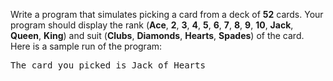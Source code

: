 Write a program that simulates picking a card from a deck of **52** cards. Your program should display the rank (**Ace**, **2**, **3**, **4**, **5**, **6**, **7**, **8**, **9**, **10**, **Jack**, **Queen**, **King**) and suit (**Clubs**, **Diamonds**, **Hearts**, **Spades**) of the card. Here is a sample run of the program:  
  
<pre>
The card you picked is Jack of Hearts
</pre>